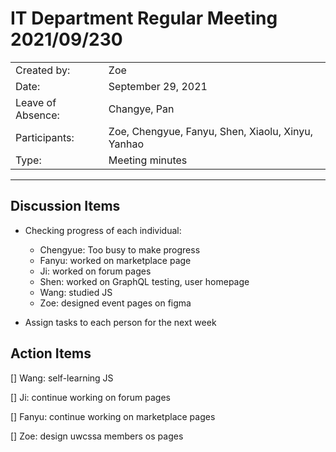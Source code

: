 # IT Department Regular Meeting 2021/09/230

|                   |                                                                      |
| ----------------- | -------------------------------------------------------------------- |
| Created by:       | Zoe                                                                  |
| Date:             | September 29, 2021                                                   |
| Leave of Absence: | Changye, Pan                                                         |
| Participants:     | Zoe,  Chengyue, Fanyu, Shen, Xiaolu, Xinyu, Yanhao                   |
| Type:             | Meeting minutes                                                      |

---

## Discussion Items

- Checking progress of each individual:

  - Chengyue: Too busy to make progress
  - Fanyu: worked on marketplace page
  - Ji: worked on forum pages
  - Shen: worked on GraphQL testing, user homepage
  - Wang: studied JS
  - Zoe: designed event pages on figma
  
- Assign tasks to each person for the next week

## Action Items

[] Wang: self-learning JS

[] Ji: continue working on forum pages

[] Fanyu: continue working on marketplace pages

[] Zoe: design uwcssa members os pages


